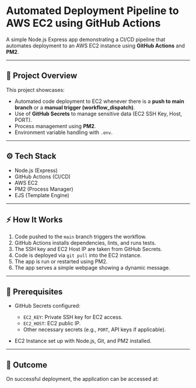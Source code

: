 # Automated Deployment Pipeline to AWS EC2 using GitHub Actions

A simple Node.js Express app demonstrating a CI/CD pipeline that automates deployment to an AWS EC2 instance using **GitHub Actions** and **PM2**.

---

## 🚀 Project Overview

This project showcases:
- Automated code deployment to EC2 whenever there is a **push to main branch** or a **manual trigger (workflow_dispatch)**.
- Use of **GitHub Secrets** to manage sensitive data (EC2 SSH Key, Host, PORT).
- Process management using **PM2**.
- Environment variable handling with `.env`.

---

## ⚙️ Tech Stack

- Node.js (Express)
- GitHub Actions (CI/CD)
- AWS EC2
- PM2 (Process Manager)
- EJS (Template Engine)

---

## ⚡ How It Works

1. Code pushed to the `main` branch triggers the workflow.
2. GitHub Actions installs dependencies, lints, and runs tests.
3. The SSH key and EC2 Host IP are taken from GitHub Secrets.
4. Code is deployed via `git pull` into the EC2 instance.
5. The app is run or restarted using PM2.
6. The app serves a simple webpage showing a dynamic message.

---

## 📝 Prerequisites

- GitHub Secrets configured:
    - `EC2_KEY`: Private SSH key for EC2 access.
    - `EC2_HOST`: EC2 public IP.
    - Other necessary secrets (e.g., `PORT`, API keys if applicable).

- EC2 Instance set up with Node.js, Git, and PM2 installed.

---

## 🎯 Outcome

On successful deployment, the application can be accessed at:
